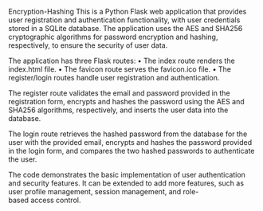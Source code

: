 Encryption-Hashing
This is a Python Flask web application that provides user registration and authentication functionality, with user credentials stored in a SQLite database. The application uses the AES and SHA256 cryptographic algorithms for password encryption and hashing, respectively, to ensure the security of user data.

The application has three Flask routes:
• The index route renders the index.html file.
• The favicon route serves the favicon.ico file.
• The register/login routes handle user registration and authentication.

The register route validates the email and password provided in the registration form, encrypts and hashes the password using the AES and SHA256 algorithms, respectively, and inserts the user data into the database.

The login route retrieves the hashed password from the database for the user with the provided email, encrypts and hashes the password provided in the login form, and compares the two hashed passwords to authenticate the user.

The code demonstrates the basic implementation of user authentication and security features. It can be extended to add more features, such as user profile management, session management, and role-based access control.

